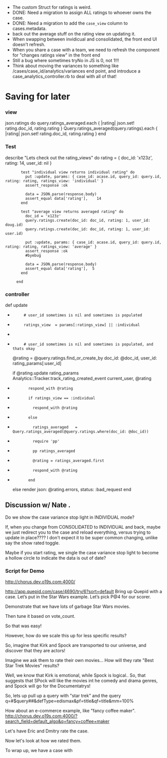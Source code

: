 * The custom Struct for ratings is weird.
* DONE: Need a migration to assign ALL ratings to whoever owns the case.   
* DONE:  Need a migration to add the `case_view` column to cases.metadata.
* back out the average stuff on the rating view on updating it.
* When swapping between invidicual and consolidated, the front end UI doesn't refresh.
* When you share a case with a team, we need to refresh the component for "changes ratings view" in the front end
* Still a bug where sometimes tryNo in JS is 0, not 1!!!
* Think about moving the variances to something like /cases/case_id/analytics/variances end point, and introduce a case_analytics_controller.rb to deal with all of that!




# Saving for later

### view
json.ratings do
  query.ratings_averaged.each { |rating| json.set! rating.doc_id, rating.rating }
  Query.ratings_averaged(query.ratings).each { |rating| json.set! rating.doc_id, rating.rating }
end

### Test

describe "Lets check out the rating_views" do
           rating = {
             doc_id: 'x123z',
             rating: 14,
             user_id: nil
           }


           test "individual view returns individual rating" do
             put :update, params: { case_id: acase.id, query_id: query.id, rating: rating, ratings_view: 'individual' }
             assert_response :ok

             data = JSON.parse(response.body)
             assert_equal data['rating'],    14
           end

           test "average view returns averaged rating" do
             doc_id = 'x123z'
             query.ratings.create(doc_id: doc_id, rating: 1, user_id: doug.id)
             query.ratings.create(doc_id: doc_id, rating: 1, user_id: user.id)

             put :update, params: { case_id: acase.id, query_id: query.id, rating: rating, ratings_view: 'average' }
             assert_response :ok
             #byebug

             data = JSON.parse(response.body)
             assert_equal data['rating'],  5
           end

         end

### controller

def update
-          # user_id sometimes is nil and sometimes is populated
+          ratings_view  = params[:ratings_view] || :individual
+
+          # user_id sometimes is nil and sometimes is populated, and thats okay
  @rating = @query.ratings.find_or_create_by doc_id: @doc_id, user_id: rating_params[:user_id]

  if @rating.update rating_params
    Analytics::Tracker.track_rating_created_event current_user, @rating
-            respond_with @rating
+            if ratings_view == :individual
+              respond_with @rating
+            else
+              ratings_averaged   = Query.ratings_averaged(@query.ratings.where(doc_id: @doc_id))
+              require 'pp'
+              pp ratings_averaged
+              @rating = ratings_averaged.first
+              respond_with @rating
+            end
  else
    render json: @rating.errors, status: :bad_request
  end



## Discussion w/ Nate .


Do we show the case variance stop light in INDIVIDUAL mode?

If, when you change from CONSOLIDATED to INDIVIDUAL and back, maybe we just redirect you to the case and reload everything, versus trying to update in place????   I don't expect it to be super common changing, unlike say the show rated toggle.

Maybe if you start rating, we single the case variance stop light to become a hollow circle to indicate the data is out of date?


### Script for Demo

http://chorus.dev.o19s.com:4000/


http://app.quepid.com/case/4690/try/6?sort=default
Bring up Quepid with a case.   Let’s put in the Star Wars example.    Let’s pick P@4 for our scorer.

Demonstrate that we have lots of garbage Star Wars movies.   

Then tune it based on vote_count.   

So that was easy!

However, how do we scale this up for less specific results?


So, imagine that Kirk and Spock are transported to our universe, and discover that they are actors!

Imagine we ask them to rate their own movies...    How will they rate "Best Star Trek Movies" results?

Well, we know that Kirk is emotional, while Spock is logical..  So, that suggests that SPock will like the movies int he comedy and drama genres, and Spock will go for the Documentatrys!

So, lets up pull up a query with "star trek" and the query q=#$query##&defType=edismax&pf=title&qf=title&mm=100%





How about an e-commerce example, like "fancy coffee maker".   http://chorus.dev.o19s.com:4000/?search_field=default_algo&q=fancy+coffee+maker

Let's have Eric and Dmitry rate the case.

Now let's look at how we rated them.



To wrap up, we have a case with
